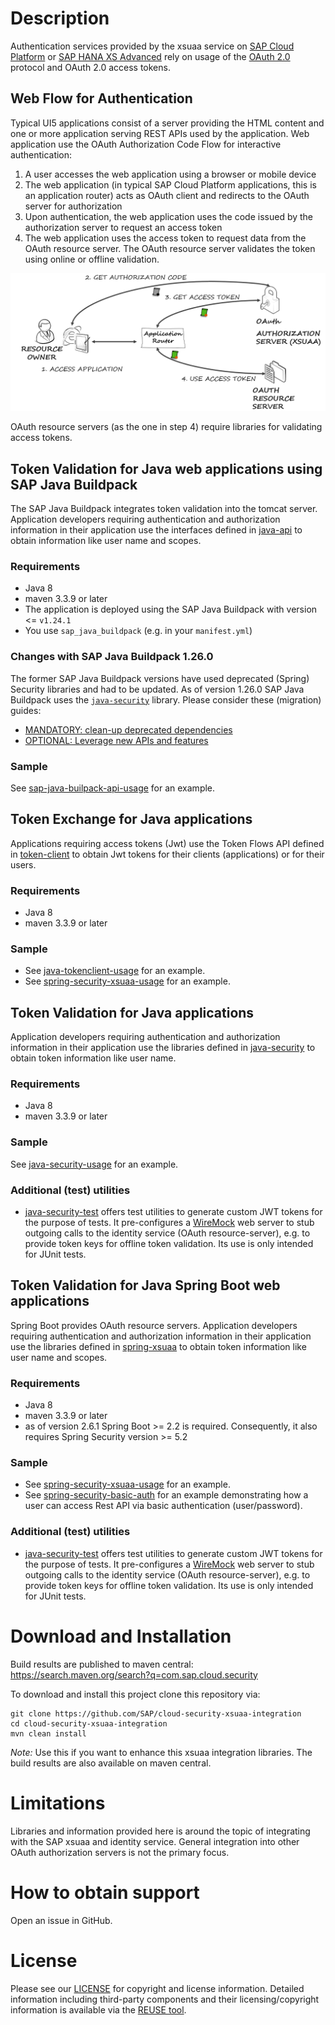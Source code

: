 # Description
Authentication services provided by the xsuaa service on [SAP Cloud Platform](https://cloudplatform.sap.com) or [SAP HANA XS Advanced](https://help.sap.com/viewer/4505d0bdaf4948449b7f7379d24d0f0d/2.0.00/en-US) rely on usage of the [OAuth 2.0](https://oauth.net) protocol and OAuth 2.0 access tokens.

## Web Flow for Authentication
Typical UI5 applications consist of a server providing the HTML content and one or more application serving REST APIs used by the application. Web application use the OAuth Authorization Code Flow for interactive authentication:
1. A user accesses the web application using a browser or mobile device
1. The web application (in typical SAP Cloud Platform applications, this is an application router) acts as OAuth client and redirects to the OAuth server for authorization
1. Upon authentication, the web application uses the code issued by the authorization server to request an access token
1. The web application uses the access token to request data from the OAuth resource server. The OAuth resource server validates the token using online or offline validation.

![OAuth 2.0 Authorization code flow](docs/oauth.png)

OAuth resource servers (as the one in step 4) require libraries for validating access tokens.

## Token Validation for Java web applications using SAP Java Buildpack
The SAP Java Buildpack integrates token validation into the tomcat server. Application developers requiring authentication and authorization information in their application use the interfaces defined in [java-api](./java-api) to obtain information like user name and scopes.

### Requirements
- Java 8
- maven 3.3.9 or later
- The application is deployed using the SAP Java Buildpack with version <= `v1.24.1`
- You use `sap_java_buildpack` (e.g. in your `manifest.yml`)

### Changes with SAP Java Buildpack 1.26.0
The former SAP Java Buildpack versions have used deprecated (Spring) Security libraries and had to be updated. As of version 1.26.0 SAP Java Buildpack uses the [`java-security`](/java-security) library. Please consider these (migration) guides:

- [MANDATORY: clean-up deprecated dependencies](https://github.com/SAP/cloud-security-xsuaa-integration/blob/master/java-security/Migration_SAPJavaBuildpackProjects.md)
- [OPTIONAL: Leverage new APIs and features](https://github.com/SAP/cloud-security-xsuaa-integration/blob/master/java-security/Migration_SAPJavaBuildpackProjects_V2.md)

### Sample
See [sap-java-builpack-api-usage](samples/sap-java-buildpack-api-usage) for an example.

## Token Exchange for Java applications
Applications requiring access tokens (Jwt) use the Token Flows API defined in [token-client](./token-client) to obtain Jwt tokens for their clients (applications) or for their users.

### Requirements
- Java 8
- maven 3.3.9 or later

### Sample
- See [java-tokenclient-usage](samples/java-tokenclient-usage) for an example.
- See [spring-security-xsuaa-usage](samples/spring-security-xsuaa-usage) for an example.

## Token Validation for Java applications
Application developers requiring authentication and authorization information in their application use the libraries defined in [java-security](./java-security) to obtain token information like user name.

### Requirements
- Java 8
- maven 3.3.9 or later

### Sample
See [java-security-usage](samples/java-security-usage) for an example.

### Additional (test) utilities
- [java-security-test](./java-security-test) offers test utilities to generate custom JWT tokens for the purpose of tests. It pre-configures a [WireMock](http://wiremock.org/docs/getting-started/) web server to stub outgoing calls to the identity service (OAuth resource-server), e.g. to provide token keys for offline token validation. Its use is only intended for JUnit tests.


## Token Validation for Java Spring Boot web applications
Spring Boot provides OAuth resource servers. Application developers requiring authentication and authorization information in their application use the libraries defined in [spring-xsuaa](./spring-xsuaa) to obtain token information like user name and scopes.

### Requirements
- Java 8
- maven 3.3.9 or later
- as of version 2.6.1 Spring Boot >= 2.2 is required. Consequently, it also requires Spring Security version >= 5.2

### Sample
- See [spring-security-xsuaa-usage](samples/spring-security-xsuaa-usage) for an example.
- See [spring-security-basic-auth](/samples/spring-security-basic-auth) for an example demonstrating how a user can access Rest API via basic authentication (user/password).

### Additional (test) utilities
- [java-security-test](./java-security-test) offers test utilities to generate custom JWT tokens for the purpose of tests. It pre-configures a [WireMock](http://wiremock.org/docs/getting-started/) web server to stub outgoing calls to the identity service (OAuth resource-server), e.g. to provide token keys for offline token validation. Its use is only intended for JUnit tests.


# Download and Installation
Build results are published to maven central: https://search.maven.org/search?q=com.sap.cloud.security 

To download and install this project clone this repository via:
```
git clone https://github.com/SAP/cloud-security-xsuaa-integration
cd cloud-security-xsuaa-integration
mvn clean install
```
*Note:* Use this if you want to enhance this xsuaa integration libraries. The build results are also available on maven central.

# Limitations
Libraries and information provided here is around the topic of integrating with the SAP xsuaa and identity service. General integration into other OAuth authorization servers is not the primary focus.

# How to obtain support
Open an issue in GitHub.

# License
Please see our [LICENSE](LICENSE) for copyright and license information. Detailed information including third-party components and their licensing/copyright information is available via the [REUSE tool](https://api.reuse.software/info/github.com/SAP/cloud-security-xsuaa-integration).
